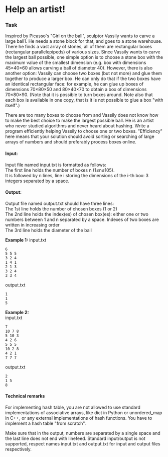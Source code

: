 # Help an artist!
### Task
Inspired by Picasso's "Girl on the ball", sculptor Vassily wants to carve a large ball1. He needs a stone block for that, and goes to a stone warehouse. There he finds a vast array of stones, all of them are rectangular boxes (rectangular parallelepipeds) of various sizes. Since Vassily wants to carve the largest ball possible, one simple option is to choose a stone box with the maximum value of the smallest dimension (e.g. box with dimensions 45×40×60 allows carving a ball of diameter 40). However, there is also another option: Vassily can choose two boxes (but not more) and glue them together to produce a larger box. He can only do that if the two boxes have an identical rectangular face: for example, he can glue up boxes of dimensions 70×80×50 and 80×40×70 to obtain a box of dimensions 70×80×90. (Note that it is possible to turn boxes around. Note also that each box is available in one copy, that is it is not possible to glue a box "with itself".)

There are too many boxes to choose from and Vassily does not know how to make the best choice to make the largest possible ball. He is an artist who never studied algorithms and never heard about hashing. Write a program efficiently helping Vassily to choose one or two boxes. "Efficiency" here means that your solution should avoid sorting or searching of large arrays of numbers and should preferably process boxes online.

#### Input:
 
Input file named input.txt is formatted as follows:  
The first line holds the number of boxes n (1≤n≤105).  
It is followed by n lines, line i storing the dimensions of the i-th box: 3 integers separated by a space.

#### Output:
Output file named output.txt should have three lines:  
The 1st line holds the number of chosen boxes (1 or 2)  
The 2nd line holds the index(es) of chosen box(es): either one or two numbers between 1 and n separated by a space. Indexes of two boxes are written in increasing order  
The 3rd line holds the diameter of the ball

**Example 1:**
input.txt
```
6
5 5 5
3 2 4
1 4 1
2 1 3
3 2 4
3 3 4
```
output.txt
```
1
1
5
```
**Example 2:**  
input.txt
```
7
10 7 8
5 10 3
4 2 6
5 5 5
10 2 8
4 2 1
7 7 7
```
output.txt
```
2
1 5
8
```

#### Technical remarks

For implementing hash table, you are not allowed to use standard implementations of associative arrays, like dict in Python or unordered_map in C++, or any external implementations of hash functions. You have to implement a hash table "from scratch".

Make sure that in the output, numbers are separated by a single space and the last line does not end with linefeed. Standard input/output is not supported, respect names input.txt and output.txt for input and output files respectively.
